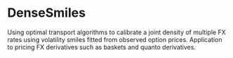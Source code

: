 # DenseSmiles
Using optimal transport algorithms to calibrate a joint density of multiple FX rates using volatility smiles fitted from observed option prices. Application to pricing FX derivatives such as baskets and quanto derivatives.